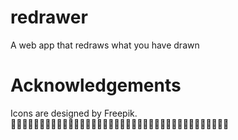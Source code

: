 # redrawer
A web app that redraws what you have drawn

# Acknowledgements
Icons are designed by Freepik.
􏰅􏰊􏰃􏰂􏰏􏰋􏰊􏰅􏰄􏰜􏰒􏰄􏰙􏰘􏰊􏰊􏰑􏰂􏰚􏰅􏰊􏰃􏰂􏰏􏰋􏰊􏰅􏰄􏰜􏰒􏰄􏰙􏰘􏰊􏰊􏰑􏰂􏰚